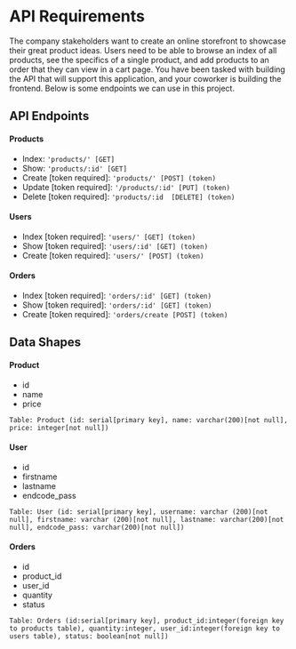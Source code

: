 # API Requirements

The company stakeholders want to create an online storefront to showcase their great product ideas. Users need to be able to browse an index of all products, see the specifics of a single product, and add products to an order that they can view in a cart page. You have been tasked with building the API that will support this application, and your coworker is building the frontend.
Below is some endpoints we can use in this project.

## API Endpoints

#### Products

- Index: `'products/' [GET]`
- Show: `'products/:id' [GET]`
- Create [token required]: `'products/' [POST] (token)`
- Update [token required]: `'/products/:id' [PUT] (token)`
- Delete [token required]: `'products/:id  [DELETE] (token)`

#### Users

- Index [token required]: `'users/' [GET] (token)`
- Show [token required]: `'users/:id' [GET] (token)`
- Create [token required]: `'users/' [POST] (token)`

#### Orders

- Index [token required]: `'orders/:id' [GET] (token)`
- Show [token required]: `'orders/:id' [GET] (token)`
- Create [token required]: `'orders/create [POST] (token)`

## Data Shapes

#### Product

- id
- name
- price

```
Table: Product (id: serial[primary key], name: varchar(200)[not null], price: integer[not null])
```

#### User

- id
- firstname
- lastname
- endcode_pass

```
Table: User (id: serial[primary key], username: varchar (200)[not null], firstname: varchar (200)[not null], lastname: varchar(200)[not null], endcode_pass: varchar(200)[not null])
```

#### Orders

- id
- product_id
- user_id
- quantity
- status

```
Table: Orders (id:serial[primary key], product_id:integer(foreign key to products table), quantity:integer, user_id:integer(foreign key to users table), status: boolean[not null])
```
